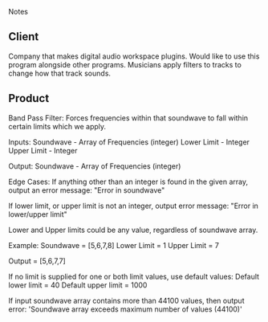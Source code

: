 Notes

## Client
Company that makes digital audio workspace plugins.
Would like to use this program alongside other programs.
Musicians apply filters to tracks to change how that track sounds.

## Product
Band Pass Filter:
Forces frequencies within that soundwave to fall within certain limits which we
 apply.

Inputs:
Soundwave - Array of Frequencies (integer)
Lower Limit - Integer
Upper Limit - Integer


Output:
Soundwave - Array of Frequencies (integer)

Edge Cases:
If anything other than an integer is found in the given array, output an error message:
"Error in soundwave"

If lower limit, or upper limit is not an integer, output error message:
"Error in lower/upper limit"

Lower and Upper limits could be any value, regardless of soundwave array.

Example:
Soundwave = [5,6,7,8]
Lower Limit = 1
Upper Limit = 7

Output = [5,6,7,7]

If no limit is supplied for one or both limit values, use default values:
Default lower limit = 40
Default upper limit = 1000

If input soundwave array contains more than 44100 values, then output error:
'Soundwave array exceeds maximum number of values (44100)'
